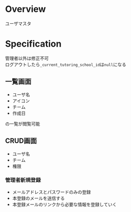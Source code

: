 # Overview

ユーザマスタ

# Specification

管理者以外は修正不可   
ログアウトしたら`_current_tutoring_school_id`は`null`になる

## 一覧画面

- ユーザ名
- アイコン
- チーム
- 作成日

の一覧が閲覧可能

## CRUD画面

- ユーザ名
- チーム
- 権限

### 管理者新規登録

- メールアドレスとパスワードのみの登録
- 本登録のメールを送信する
- 本登録メールのリンクから必要な情報を登録していく

